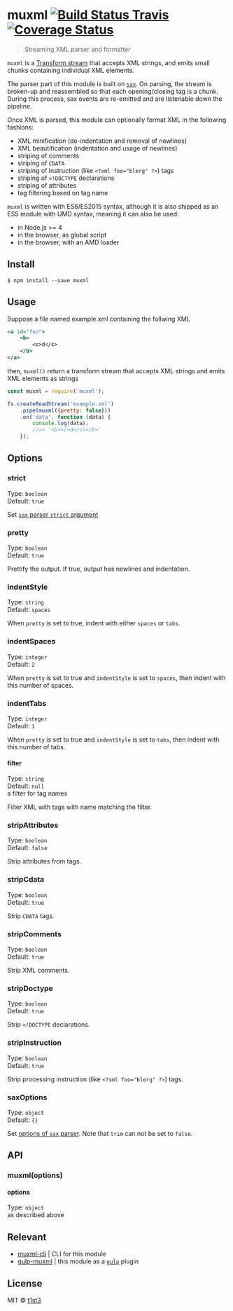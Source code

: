 # muxml [![Build Status Travis](https://travis-ci.org/t1st3/muxml.svg?branch=master)](https://travis-ci.org/t1st3/muxml) [![Coverage Status](https://coveralls.io/repos/github/t1st3/muxml/badge.svg?branch=master)](https://coveralls.io/github/t1st3/muxml?branch=master)

> Streaming XML parser and formatter

`muxml` is a [Transform stream](https://nodejs.org/api/stream.html#stream_duplex_and_transform_streams) that accepts XML strings, and emits small chunks containing individual XML elements.

The parser part of this module is built on [`sax`](https://www.npmjs.com/package/sax).
On parsing, the stream is broken-up and reassembled so that each opening/closing tag is a chunk. During this process, sax events are re-emitted and are listenable down the pipeline.

Once XML is parsed, this module can optionally format XML in the following fashions:

* XML minification (de-indentation and removal of newlines)
* XML beautification (indentation and usage of newlines)
* striping of comments
* striping of `CDATA`
* striping of instruction (like `<?xml foo="blerg" ?>`) tags
* striping of `<!DOCTYPE` declarations
* striping of attributes
* tag filtering based on tag name

`muxml` is written with ES6/ES2015 syntax, although it is also shipped as an ES5 module with UMD syntax, meaning it can also be used:

* in Node.js >= 4
* in the browser, as global script
* in the browser, with an AMD loader

## Install

```
$ npm install --save muxml
```

## Usage

Suppose a file named example.xml containing the follwing XML

```xml
<a id="foo">
	<b>
		<c>d</c>
	</b>
</a>
```

then, `muxml()` return a transform stream that accepts XML strings and emits XML elements as strings

```js
const muxml = require('muxml');

fs.createReadStream('example.xml')
	.pipe(muxml({pretty: false}))
	.on('data', function (data) {
		console.log(data);
		//=> '<b><c>d</c></b>'
	});
```

## Options

### strict

Type: `boolean`<br>
Default: `true`

Set [`sax` parser `strict` argument](https://www.npmjs.com/package/sax#arguments)

### pretty

Type: `boolean`<br>
Default: `true`

Prettify the output. If true, output has newlines and indentation.

### indentStyle

Type: `string`<br>
Default: `spaces`

When `pretty` is set to true, indent with either `spaces` or `tabs`.

### indentSpaces

Type: `integer`<br>
Default: `2`

When `pretty` is set to true and `indentStyle` is set to `spaces`, then indent with this number of spaces.

### indentTabs

Type: `integer`<br>
Default: `1`

When `pretty` is set to true and `indentStyle` is set to `tabs`, then indent with this number of tabs.

#### filter

Type: `string`<br>
Default: `null`<br>
a filter for tag names

Filter XML with tags with name matching the filter.

### stripAttributes

Type: `boolean`<br>
Default: `false`

Strip attributes from tags.

### stripCdata

Type: `boolean`<br>
Default: `true`

Strip `CDATA` tags.

### stripComments

Type: `boolean`<br>
Default: `true`

Strip XML comments.

### stripDoctype

Type: `boolean`<br>
Default: `true`

Strip `<!DOCTYPE` declarations.

### stripInstruction

Type: `boolean`<br>
Default: `true`

Strip processing instruction (like `<?xml foo="blerg" ?>`) tags.

### saxOptions

Type: `object`<br>
Default: `{}`

Set [options of `sax` parser](https://www.npmjs.com/package/sax#arguments). Note that `trim` can not be set to `false`.


## API

### muxml(options)

#### options

Type: `object`<br>
as described above


## Relevant

* [muxml-cli](https://github.com/t1st3/muxml-cli) | CLI for this module
* [gulp-muxml](https://github.com/t1st3/gulp-muxml) | this module as a [`gulp`](http://gulpjs.com/) plugin

## License

MIT © [t1st3](http://tiste.org)
